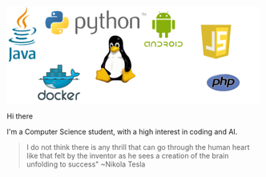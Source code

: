 
![img](background_sea_edge_transparent.png)

Hi there

I'm a Computer Science student, with a high interest in coding and AI. 


> I do not think there is any thrill that can go through the human heart like that felt by the inventor as he sees a creation of the brain unfolding to success"   ~Nikola Tesla


